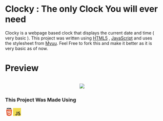 # Clocky : The only Clock You will ever need

Clocky is a webpage based clock that displays the current date and time ( very basic ). This project was written using [HTML5][html5] , [JavaScript][js] and uses the stylesheet from [Myuu][myuu]. Feel Free to fork this and make it better as it is very basic as of now.


# Preview

<h2 align="center">
<img src="https://media.discordapp.net/attachments/865972015503638549/871098438249480223/unknown.png?width=1046&height=518">
</h2>




### This Project Was Made Using 
[<img align="left" alt="HTML5" width="26px" src="https://raw.githubusercontent.com/github/explore/80688e429a7d4ef2fca1e82350fe8e3517d3494d/topics/html/html.png" />][html5]
[<img align="left" alt="JavaScript" width="26px" src="https://raw.githubusercontent.com/github/explore/80688e429a7d4ef2fca1e82350fe8e3517d3494d/topics/javascript/javascript.png" />][js]





[html5]: https://en.wikipedia.org/wiki/HTML5
[js]: https://www.javascript.com/
[myuu]: https://myuu.xyz 

